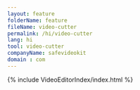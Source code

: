 ```yaml
---
layout: feature
folderName: feature
fileName: video-cutter
permalink: /hi/video-cutter
lang: hi
tool: video-cutter
companyName: safevideokit
domain : com
---
```


{% include VideoEditorIndex/index.html %}

   